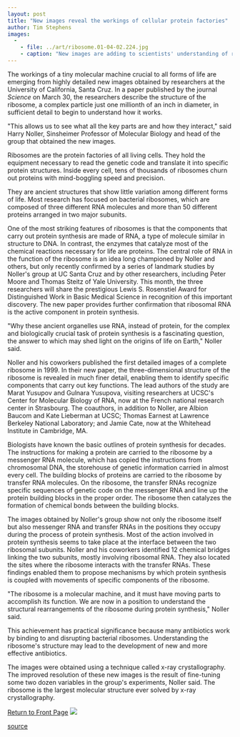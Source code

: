 ```yaml
---
layout: post
title: "New images reveal the workings of cellular protein factories"
author: Tim Stephens
images:
  -
    - file: ../art/ribosome.01-04-02.224.jpg
    - caption: "New images are adding to scientists' understanding of ribosomes, the protein factories of all living cells. Image: Marat Yusupov et al."
---
```


The workings of a tiny molecular machine crucial to all forms of life are emerging from highly detailed new images obtained by researchers at the University of California, Santa Cruz. In a paper published by the journal _Science_ on March 30, the researchers describe the structure of the ribosome, a complex particle just one millionth of an inch in diameter, in sufficient detail to begin to understand how it works.

"This allows us to see what all the key parts are and how they interact," said Harry Noller, Sinsheimer Professor of Molecular Biology and head of the group that obtained the new images.  
  
Ribosomes are the protein factories of all living cells. They hold the equipment necessary to read the genetic code and translate it into specific protein structures. Inside every cell, tens of thousands of ribosomes churn out proteins with mind-boggling speed and precision.

They are ancient structures that show little variation among different forms of life. Most research has focused on bacterial ribosomes, which are composed of three different RNA molecules and more than 50 different proteins arranged in two major subunits.  
  
One of the most striking features of ribosomes is that the components that carry out protein synthesis are made of RNA, a type of molecule similar in structure to DNA. In contrast, the enzymes that catalyze most of the chemical reactions necessary for life are proteins. The central role of RNA in the function of the ribosome is an idea long championed by Noller and others, but only recently confirmed by a series of landmark studies by Noller's group at UC Santa Cruz and by other researchers, including Peter Moore and Thomas Steitz of Yale University. This month, the three researchers will share the prestigious Lewis S. Rosenstiel Award for Distinguished Work in Basic Medical Science in recognition of this important discovery. The new paper provides further confirmation that ribosomal RNA is the active component in protein synthesis.  
  
"Why these ancient organelles use RNA, instead of protein, for the complex and biologically crucial task of protein synthesis is a fascinating question, the answer to which may shed light on the origins of life on Earth," Noller said.  
  
Noller and his coworkers published the first detailed images of a complete ribosome in 1999. In their new paper, the three-dimensional structure of the ribosome is revealed in much finer detail, enabling them to identify specific components that carry out key functions. The lead authors of the study are Marat Yusupov and Gulnara Yusupova, visiting researchers at UCSC's Center for Molecular Biology of RNA, now at the French national research center in Strasbourg. The coauthors, in addition to Noller, are Albion Baucom and Kate Lieberman at UCSC; Thomas Earnest at Lawrence Berkeley National Laboratory; and Jamie Cate, now at the Whitehead Institute in Cambridge, MA.  
  
Biologists have known the basic outlines of protein synthesis for decades. The instructions for making a protein are carried to the ribosome by a messenger RNA molecule, which has copied the instructions from chromosomal DNA, the storehouse of genetic information carried in almost every cell. The building blocks of proteins are carried to the ribosome by transfer RNA molecules. On the ribosome, the transfer RNAs recognize specific sequences of genetic code on the messenger RNA and line up the protein building blocks in the proper order. The ribosome then catalyzes the formation of chemical bonds between the building blocks.  
  
The images obtained by Noller's group show not only the ribosome itself but also messenger RNA and transfer RNAs in the positions they occupy during the process of protein synthesis. Most of the action involved in protein synthesis seems to take place at the interface between the two ribosomal subunits. Noller and his coworkers identified 12 chemical bridges linking the two subunits, mostly involving ribosomal RNA. They also located the sites where the ribosome interacts with the transfer RNAs. These findings enabled them to propose mechanisms by which protein synthesis is coupled with movements of specific components of the ribosome.  
  
"The ribosome is a molecular machine, and it must have moving parts to accomplish its function. We are now in a position to understand the structural rearrangements of the ribosome during protein synthesis," Noller said.  
  
This achievement has practical significance because many antibiotics work by binding to and disrupting bacterial ribosomes. Understanding the ribosome's structure may lead to the development of new and more effective antibiotics.  
  
The images were obtained using a technique called x-ray crystallography. The improved resolution of these new images is the result of fine-tuning some two dozen variables in the group's experiments, Noller said. The ribosome is the largest molecular structure ever solved by x-ray crystallography.

  
[Return to Front Page][1] ![ ][2]

[1]: ../../index.html
[2]: ../../images/trans.gif

[source](http://www1.ucsc.edu/currents/00-01/04-02/ribosome.html "Permalink to ribosome")
